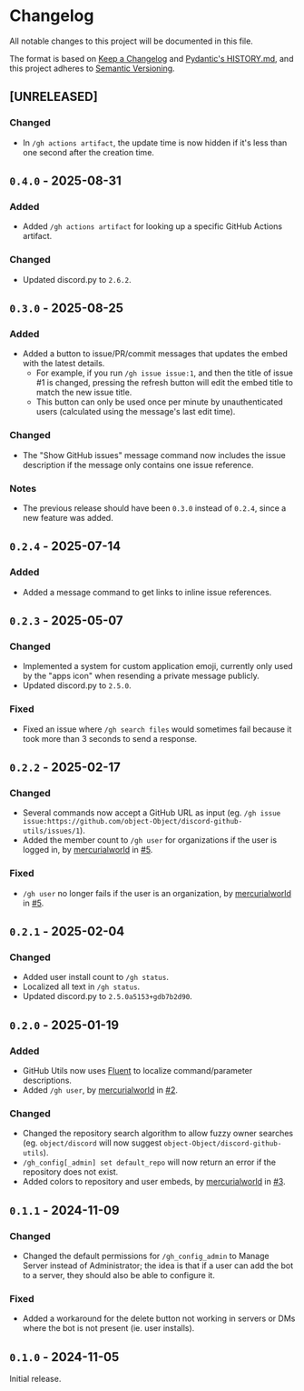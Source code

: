 # Changelog

All notable changes to this project will be documented in this file.

The format is based on [Keep a Changelog](https://keepachangelog.com/en/1.1.0/) and [Pydantic's HISTORY.md](https://github.com/pydantic/pydantic/blob/main/HISTORY.md), and this project adheres to [Semantic Versioning](https://semver.org/spec/v2.0.0.html).

## [UNRELEASED]

### Changed

* In `/gh actions artifact`, the update time is now hidden if it's less than one second after the creation time.

## `0.4.0` - 2025-08-31

### Added

* Added `/gh actions artifact` for looking up a specific GitHub Actions artifact.

### Changed

* Updated discord.py to `2.6.2`.

## `0.3.0` - 2025-08-25

### Added

* Added a button to issue/PR/commit messages that updates the embed with the latest details.
  * For example, if you run `/gh issue issue:1`, and then the title of issue #1 is changed, pressing the refresh button will edit the embed title to match the new issue title.
  * This button can only be used once per minute by unauthenticated users (calculated using the message's last edit time).

### Changed

* The "Show GitHub issues" message command now includes the issue description if the message only contains one issue reference.

### Notes

* The previous release should have been `0.3.0` instead of `0.2.4`, since a new feature was added.

## `0.2.4` - 2025-07-14

### Added

* Added a message command to get links to inline issue references.

## `0.2.3` - 2025-05-07

### Changed

* Implemented a system for custom application emoji, currently only used by the "apps icon" when resending a private message publicly.
* Updated discord.py to `2.5.0`.

### Fixed

* Fixed an issue where `/gh search files` would sometimes fail because it took more than 3 seconds to send a response.

## `0.2.2` - 2025-02-17

### Changed

* Several commands now accept a GitHub URL as input (eg. `/gh issue issue:https://github.com/object-Object/discord-github-utils/issues/1`).
* Added the member count to `/gh user` for organizations if the user is logged in, by [mercurialworld](https://github.com/mercurialworld) in [#5](https://github.com/object-Object/discord-github-utils/pull/5).

### Fixed

* `/gh user` no longer fails if the user is an organization, by [mercurialworld](https://github.com/mercurialworld) in [#5](https://github.com/object-Object/discord-github-utils/pull/5).

## `0.2.1` - 2025-02-04

### Changed

* Added user install count to `/gh status`.
* Localized all text in `/gh status`.
* Updated discord.py to `2.5.0a5153+gdb7b2d90`.

## `0.2.0` - 2025-01-19

### Added

* GitHub Utils now uses [Fluent](https://projectfluent.org/) to localize command/parameter descriptions.
* Added `/gh user`, by [mercurialworld](https://github.com/mercurialworld) in [#2](https://github.com/object-Object/discord-github-utils/pull/2).

### Changed

* Changed the repository search algorithm to allow fuzzy owner searches (eg. `object/discord` will now suggest `object-Object/discord-github-utils`).
* `/gh_config[_admin] set default_repo` will now return an error if the repository does not exist.
* Added colors to repository and user embeds, by [mercurialworld](https://github.com/mercurialworld) in [#3](https://github.com/object-Object/discord-github-utils/pull/3).

## `0.1.1` - 2024-11-09

### Changed

* Changed the default permissions for `/gh_config_admin` to Manage Server instead of Administrator; the idea is that if a user can add the bot to a server, they should also be able to configure it.

### Fixed

* Added a workaround for the delete button not working in servers or DMs where the bot is not present (ie. user installs).

## `0.1.0` - 2024-11-05

Initial release.
